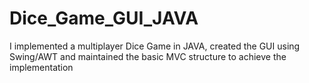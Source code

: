 # Dice_Game_GUI_JAVA
I implemented a multiplayer Dice Game in JAVA, created the GUI using Swing/AWT and maintained the basic MVC structure to achieve the implementation
